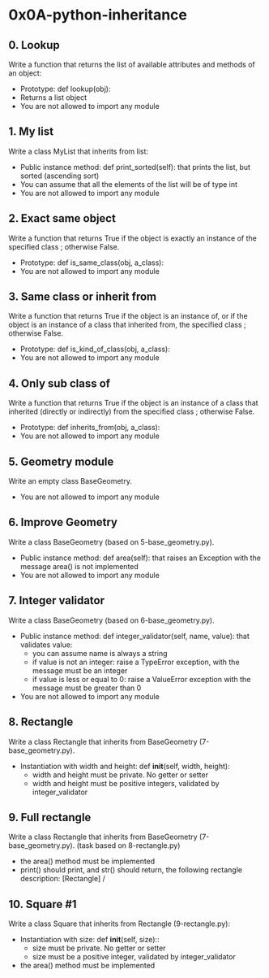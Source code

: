 # 0x0A-python-inheritance

## 0. Lookup
Write a function that returns the list of available attributes and methods of an object:

* Prototype: def lookup(obj):
* Returns a list object
* You are not allowed to import any module

## 1. My list
Write a class MyList that inherits from list:

* Public instance method: def print_sorted(self): that prints the list, but sorted (ascending sort)
* You can assume that all the elements of the list will be of type int
* You are not allowed to import any module

## 2. Exact same object
Write a function that returns True if the object is exactly an instance of the specified class ; otherwise False.

* Prototype: def is_same_class(obj, a_class):
* You are not allowed to import any module

## 3. Same class or inherit from
Write a function that returns True if the object is an instance of, or if the object is an instance of a class that inherited from, the specified class ; otherwise False.

* Prototype: def is_kind_of_class(obj, a_class):
* You are not allowed to import any module

## 4. Only sub class of
Write a function that returns True if the object is an instance of a class that inherited (directly or indirectly) from the specified class ; otherwise False.

* Prototype: def inherits_from(obj, a_class):
* You are not allowed to import any module

## 5. Geometry module
Write an empty class BaseGeometry.

* You are not allowed to import any module

## 6. Improve Geometry
Write a class BaseGeometry (based on 5-base_geometry.py).

* Public instance method: def area(self): that raises an Exception with the message area() is not implemented
* You are not allowed to import any module

## 7. Integer validator
Write a class BaseGeometry (based on 6-base_geometry.py).

* Public instance method: def integer_validator(self, name, value): that validates value:
    * you can assume name is always a string
    * if value is not an integer: raise a TypeError exception, with the message <name> must be an integer
    * if value is less or equal to 0: raise a ValueError exception with the message <name> must be greater than 0
* You are not allowed to import any module

## 8. Rectangle
Write a class Rectangle that inherits from BaseGeometry (7-base_geometry.py).

* Instantiation with width and height: def __init__(self, width, height):
    * width and height must be private. No getter or setter
    * width and height must be positive integers, validated by integer_validator

## 9. Full rectangle
Write a class Rectangle that inherits from BaseGeometry (7-base_geometry.py). (task based on 8-rectangle.py)

* the area() method must be implemented
* print() should print, and str() should return, the following rectangle description: [Rectangle] <width>/<height>

## 10. Square #1
Write a class Square that inherits from Rectangle (9-rectangle.py):

* Instantiation with size: def __init__(self, size)::
    * size must be private. No getter or setter
    * size must be a positive integer, validated by integer_validator
* the area() method must be implemented